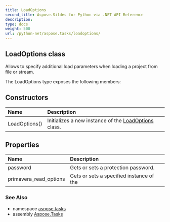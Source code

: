 ```yaml
---
title: LoadOptions
second_title: Aspose.Sildes for Python via .NET API Reference
description: 
type: docs
weight: 500
url: /python-net/aspose.tasks/loadoptions/
---
```


## LoadOptions class

Allows to specify additional load parameters when loading a project from file or stream.

The LoadOptions type exposes the following members:
## Constructors
| Name | Description |
| :- | :- |
|LoadOptions()|Initializes a new instance of the [LoadOptions](/tasks/python-net/aspose.tasks/loadoptions/) class.|
## Properties
| Name | Description |
| :- | :- |
|password|Gets or sets a protection password.|
|primavera_read_options|Gets or sets a specified instance of the|

### See Also

* namespace [aspose.tasks](/tasks/python-net/aspose.tasks/)
* assembly [Aspose.Tasks](/tasks/python-net/)


